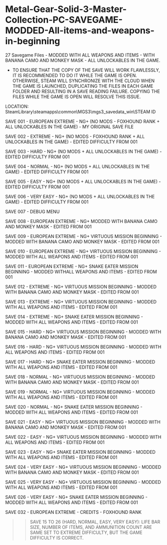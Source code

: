 # Metal-Gear-Solid-3-Master-Collection-PC-SAVEGAME-MODDED-All-items-and-weapons-in-beginning
27 Savegame Files - MODDED WITH ALL WEAPONS AND ITEMS - WITH BANANA CAMO AND MONKEY MASK - ALL UNLOCKABLES IN THE GAME.

* TO ENSURE THAT THE COPY OF THE SAVE WILL WORK FLAWLESSLY, IT IS RECOMMENDED TO DO IT WHILE THE GAME IS OPEN. OTHERWISE, STEAM WILL SYNCHRONIZE WITH THE CLOUD WHEN THE GAME IS LAUNCHED, DUPLICATING THE FILES IN EACH GAME FOLDER AND RESULTING IN A SAVE READING FAILURE. COPYING THE FILES WHILE THE GAME IS OPEN WILL RESOLVE THIS ISSUE.

LOCATION: SteamLibrary\steamapps\common\MGS3\mgs3_savedata_win\STEAM ID

SAVE 001 - EUROPEAN EXTREME - NG+ (NO MODS - FOXHOUND RANK + ALL UNLOCKABLES IN THE GAME) - MY ORIGINAL SAVE FILE

SAVE 002 - EXTREME - NG+ (NO MODS - FOXHOUND RANK + ALL UNLOCKABLES IN THE GAME) - EDITED DIFFICULTY FROM 001

SAVE 003 - HARD - NG+ (NO MODS + ALL UNLOCKABLES IN THE GAME) - EDITED DIFFICULTY FROM 001

SAVE 004 - NORMAL - NG+ (NO MODS + ALL UNLOCKABLES IN THE GAME) - EDITED DIFFICULTY FROM 001

SAVE 005 - EASY - NG+ (NO MODS + ALL UNLOCKABLES IN THE GAME) - EDITED DIFFICULTY FROM 001

SAVE 006 - VERY EASY - NG+ (NO MODS + ALL UNLOCKABLES IN THE GAME) - EDITED DIFFICULTY FROM 001

SAVE 007 - DEBUG MENU

SAVE 008 - EUROPEAN EXTREME - NG+ MODDED WITH BANANA CAMO AND MONKEY MASK - EDITED FROM 001

SAVE 009 - EUROPEAN EXTREME - NG+ VIRTUOUS MISSION BEGINNING - MODDED WITH BANANA CAMO AND MONKEY MASK - EDITED FROM 001

SAVE 010 - EUROPEAN EXTREME - NG+ VIRTUOUS MISSION BEGINNING - MODDED WITH ALL WEAPONS AND ITEMS - EDITED FROM 001

SAVE 011 - EUROPEAN EXTREME - NG+ SNAKE EATER MISSION BEGINNING - MODDED WITHALL WEAPONS AND ITEMS - EDITED FROM 001

SAVE 012 - EXTREME - NG+ VIRTUOUS MISSION BEGINNING - MODDED WITH BANANA CAMO AND MONKEY MASK - EDITED FROM 001

SAVE 013 - EXTREME - NG+ VIRTUOUS MISSION BEGINNING - MODDED WITH ALL WEAPONS AND ITEMS - EDITED FROM 001

SAVE 014 - EXTREME - NG+ SNAKE EATER MISSION BEGINNING - MODDED WITH ALL WEAPONS AND ITEMS - EDITED FROM 001

SAVE 015 - HARD - NG+ VIRTUOUS MISSION BEGINNING - MODDED WITH BANANA CAMO AND MONKEY MASK - EDITED FROM 001

SAVE 016 - HARD - NG+ VIRTUOUS MISSION BEGINNING - MODDED WITH ALL WEAPONS AND ITEMS - EDITED FROM 001

SAVE 017 - HARD - NG+ SNAKE EATER MISSION BEGINNING - MODDED WITH ALL WEAPONS AND ITEMS - EDITED FROM 001

SAVE 018 - NORMAL - NG+ VIRTUOUS MISSION BEGINNING - MODDED WITH BANANA CAMO AND MONKEY MASK - EDITED FROM 001

SAVE 019 - NORMAL - NG+ VIRTUOUS MISSION BEGINNING - MODDED WITH ALL WEAPONS AND ITEMS - EDITED FROM 001

SAVE 020 - NORMAL - NG+ SNAKE EATER MISSION BEGINNING - MODDED WITH ALL WEAPONS AND ITEMS - EDITED FROM 001

SAVE 021 - EASY - NG+ VIRTUOUS MISSION BEGINNING - MODDED WITH BANANA CAMO AND MONKEY MASK - EDITED FROM 001

SAVE 022 - EASY - NG+ VIRTUOUS MISSION BEGINNING - MODDED WITH ALL WEAPONS AND ITEMS - EDITED FROM 001

SAVE 023 - EASY - NG+ SNAKE EATER MISSION BEGINNING - MODDED WITH ALL WEAPONS AND ITEMS - EDITED FROM 001

SAVE 024 - VERY EASY - NG+ VIRTUOUS MISSION BEGINNING - MODDED WITH BANANA CAMO AND MONKEY MASK - EDITED FROM 001

SAVE 025 - VERY EASY - NG+ VIRTUOUS MISSION BEGINNING - MODDED WITH ALL WEAPONS AND ITEMS - EDITED FROM 001

SAVE 026 - VERY EASY - NG+ SNAKE EATER MISSION BEGINNING - MODDED WITH ALL WEAPONS AND ITEMS - EDITED FROM 001

SAVE 032 - EUROPEAN EXTREME - CREDITS - FOXHOUND RANK

>>SAVE 15 TO 26 (HARD, NORMAL, EASY, VERY EASY): LIFE BAR SIZE, NUMBER OF ITEMS, AND AMMUNITION COUNT ARE SAME SET TO EXTREME DIFFICULTY, BUT THE GAME DIFFICULTY IS CORRECT.
